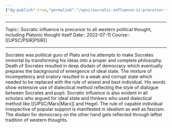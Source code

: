 ```yaml
---
{"dg-publish":true,"permalink":"/upsc/socratic-influence-is-precursor-to-all-western-political-thought-including-platonic-thought-itself/","dgHomeLink":true,"dgPassFrontmatter":false}
---
```


----
Topic:: Socratic influence is precursor to all western political thought, including Platonic thought itself
Date:: 2022-07-11
Course:: [[UPSC/PSIR|PSIR]] 

----
Socrates was political guru of Plato and he attempts to make Socrates immortal by  transforming his ideas into a proper and complete philosophy.
Death of Socrates resulted in deep disdain of democracy which eventually prepares the background of emergence of ideal state. 
The mixture of incompetency and oratory resulted in a weak and corrupt state which needed to be replaced with the rule of wisest and best individual. His words show extensive use of dialectical method reflecting the style of dialogue between Socrates and pupil.
Socratic influence is also evident in all scholars who argued for ideal state and thinkers who used dialectical method like [[UPSC/Marx|Marx]] and Hegel.
The rule of capable individual irrespective of popular support is manifested in idealism as well as fascism. The disdain for democracy on the other hand gets reflected through leftist tradition of western thoughts.



